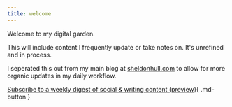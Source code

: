 ```yaml
---
title: welcome
---
```


Welcome to my digital garden.

This will include content I frequently update or take notes on.
It's unrefined and in process.

I seperated this out from my main blog at [sheldonhull.com](https://www.sheldonhull.com) to allow for more organic updates in my daily workflow.

[Subscribe to a weekly digest of social & writing content (preview)](https://app.mailbrew.com/sheldonhull/sheldonhullcom-Ce52fHROTfCr){ .md-button }
